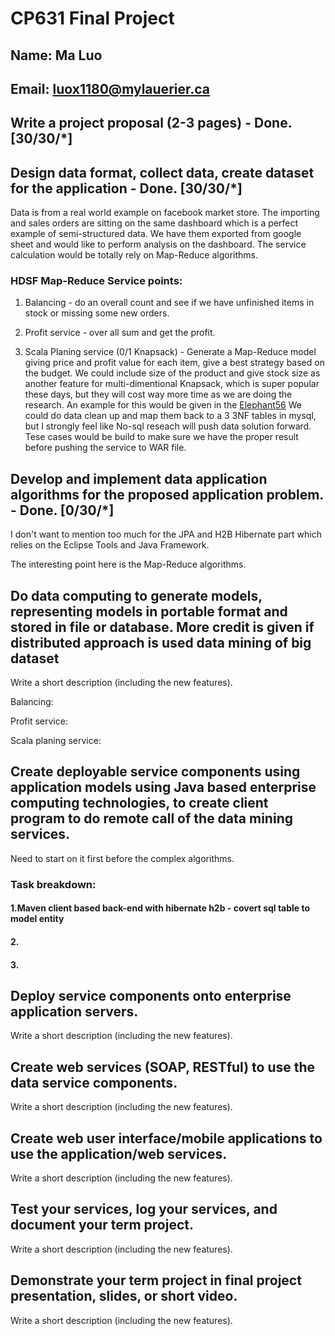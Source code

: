 # CP631 Final Project

## Name: Ma Luo
## Email: luox1180@mylauerier.ca

## Write a project proposal (2-3 pages) - Done. [30/30/*]

## Design data format, collect data, create dataset for the application - Done. [30/30/*]

Data is from a real world example on facebook market store.  The importing and sales orders are sitting on the same dashboard which is a perfect example of semi-structured data.  We have them exported from google sheet and would like to perform analysis on the dashboard.  The service calculation would be totally rely on Map-Reduce algorithms.

### HDSF Map-Reduce Service points:

1. Balancing - do an overall count and see if we have unfinished items in stock or missing some new orders.

2. Profit service - over all sum and get the profit.

3. Scala Planing service (0/1 Knapsack) - Generate a Map-Reduce model giving price and profit value for each item, give a best strategy based on the budget.  We could include size of the product and give stock size as another feature for multi-dimentional Knapsack, which is super popular these days, but they will cost way more time as we are doing the research.  An example for this would be given in the [Elephant56](https://github.com/pasqualesalza/elephant56) We could do data clean up and map them back to a 3 3NF tables in mysql, but I strongly feel like No-sql reseach will push data solution forward.  Tese cases would be build to make sure we have the proper result before pushing the service to WAR file.

## Develop and implement data application algorithms for the proposed application problem. - Done. [0/30/*]

I don't want to mention too much for the JPA and H2B Hibernate part which relies on the Eclipse Tools and Java Framework.

The interesting point here is the Map-Reduce algorithms.

## Do data computing to generate models, representing models in portable format and stored in file or database. More credit is given if distributed approach is used data mining of big dataset

Write a short description (including the new features).

Balancing:

Profit service:

Scala planing service:

## Create deployable service components using application models using Java based enterprise computing technologies, to create client program to do remote call of the data mining services.

Need to start on it first before the complex algorithms.

### Task breakdown:

#### 1.Maven client based back-end with hibernate h2b - covert sql table to model entity
#### 2.
#### 3.

## Deploy service components onto enterprise application servers.

Write a short description (including the new features).

## Create web services (SOAP, RESTful) to use the data service components.

Write a short description (including the new features).

## Create web user interface/mobile applications to use the application/web services.

Write a short description (including the new features).

## Test your services, log your services, and document your term project.

Write a short description (including the new features).

## Demonstrate your term project in final project presentation, slides, or short video.

Write a short description (including the new features).
